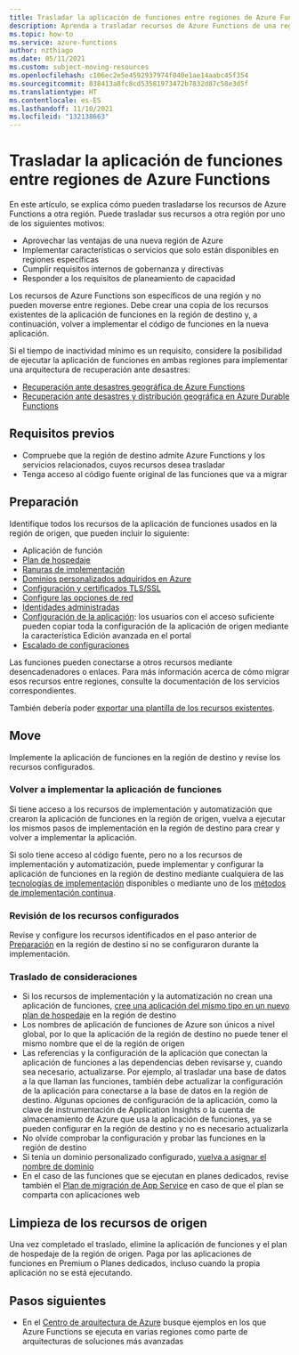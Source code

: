 ```yaml
---
title: Trasladar la aplicación de funciones entre regiones de Azure Functions
description: Aprenda a trasladar recursos de Azure Functions de una región a otra mediante la creación de una copia de los recursos de Azure Function existentes en la región de destino.
ms.topic: how-to
ms.service: azure-functions
author: nzthiago
ms.date: 05/11/2021
ms.custom: subject-moving-resources
ms.openlocfilehash: c106ec2e5e4592937974f040e1ae14aabc45f354
ms.sourcegitcommit: 838413a8fc8cd53581973472b7832d87c58e3d5f
ms.translationtype: HT
ms.contentlocale: es-ES
ms.lasthandoff: 11/10/2021
ms.locfileid: "132138663"
---
```

# <a name="move-your-function-app-between-regions-in-azure-functions"></a>Trasladar la aplicación de funciones entre regiones de Azure Functions

En este artículo, se explica cómo pueden trasladarse los recursos de Azure Functions a otra región. Puede trasladar sus recursos a otra región por uno de los siguientes motivos:
 + Aprovechar las ventajas de una nueva región de Azure
 + Implementar características o servicios que solo están disponibles en regiones específicas
 + Cumplir requisitos internos de gobernanza y directivas
 + Responder a los requisitos de planeamiento de capacidad

Los recursos de Azure Functions son específicos de una región y no pueden moverse entre regiones. Debe crear una copia de los recursos existentes de la aplicación de funciones en la región de destino y, a continuación, volver a implementar el código de funciones en la nueva aplicación.

Si el tiempo de inactividad mínimo es un requisito, considere la posibilidad de ejecutar la aplicación de funciones en ambas regiones para implementar una arquitectura de recuperación ante desastres:
+ [Recuperación ante desastres geográfica de Azure Functions](functions-geo-disaster-recovery.md)
+ [Recuperación ante desastres y distribución geográfica en Azure Durable Functions](durable/durable-functions-disaster-recovery-geo-distribution.md)

## <a name="prerequisites"></a>Requisitos previos

+ Compruebe que la región de destino admite Azure Functions y los servicios relacionados, cuyos recursos desea trasladar
+ Tenga acceso al código fuente original de las funciones que va a migrar

## <a name="prepare"></a>Preparación

Identifique todos los recursos de la aplicación de funciones usados en la región de origen, que pueden incluir lo siguiente:

+ Aplicación de función
+ [Plan de hospedaje](functions-scale.md#overview-of-plans)
+ [Ranuras de implementación](functions-deployment-slots.md)
+ [Dominios personalizados adquiridos en Azure](../app-service/manage-custom-dns-buy-domain.md)
+ [Configuración y certificados TLS/SSL](../app-service/configure-ssl-certificate.md)
+ [Configure las opciones de red](functions-networking-options.md)
+ [Identidades administradas](../app-service/overview-managed-identity.md)
+ [Configuración de la aplicación](functions-how-to-use-azure-function-app-settings.md): los usuarios con el acceso suficiente pueden copiar toda la configuración de la aplicación de origen mediante la característica Edición avanzada en el portal
+ [Escalado de configuraciones](functions-scale.md#scale)

Las funciones pueden conectarse a otros recursos mediante desencadenadores o enlaces. Para más información acerca de cómo migrar esos recursos entre regiones, consulte la documentación de los servicios correspondientes.

También debería poder [exportar una plantilla de los recursos existentes](../azure-resource-manager/templates/export-template-portal.md).

## <a name="move"></a>Move

Implemente la aplicación de funciones en la región de destino y revise los recursos configurados. 

### <a name="redeploy-function-app"></a>Volver a implementar la aplicación de funciones

Si tiene acceso a los recursos de implementación y automatización que crearon la aplicación de funciones en la región de origen, vuelva a ejecutar los mismos pasos de implementación en la región de destino para crear y volver a implementar la aplicación. 

Si solo tiene acceso al código fuente, pero no a los recursos de implementación y automatización, puede implementar y configurar la aplicación de funciones en la región de destino mediante cualquiera de las [tecnologías de implementación](functions-deployment-technologies.md) disponibles o mediante uno de los [métodos de implementación continua](functions-continuous-deployment.md).

### <a name="review-configured-resources"></a>Revisión de los recursos configurados

Revise y configure los recursos identificados en el paso anterior de [Preparación](#prepare) en la región de destino si no se configuraron durante la implementación.

### <a name="move-considerations"></a>Traslado de consideraciones
+ Si los recursos de implementación y la automatización no crean una aplicación de funciones, [cree una aplicación del mismo tipo en un nuevo plan de hospedaje](functions-scale.md#overview-of-plans) en la región de destino
+ Los nombres de aplicación de funciones de Azure son únicos a nivel global, por lo que la aplicación de la región de destino no puede tener el mismo nombre que el de la región de origen
+ Las referencias y la configuración de la aplicación que conectan la aplicación de funciones a las dependencias deben revisarse y, cuando sea necesario, actualizarse. Por ejemplo, al trasladar una base de datos a la que llaman las funciones, también debe actualizar la configuración de la aplicación para conectarse a la base de datos en la región de destino. Algunas opciones de configuración de la aplicación, como la clave de instrumentación de Application Insights o la cuenta de almacenamiento de Azure que usa la aplicación de funciones, ya se pueden configurar en la región de destino y no es necesario actualizarla
+ No olvide comprobar la configuración y probar las funciones en la región de destino
+ Si tenía un dominio personalizado configurado, [vuelva a asignar el nombre de dominio](../app-service/manage-custom-dns-migrate-domain.md#remap-the-active-dns-name)
+ En el caso de las funciones que se ejecutan en planes dedicados, revise también el [Plan de migración de App Service](../app-service/manage-move-across-regions.md) en caso de que el plan se comparta con aplicaciones web

## <a name="clean-up-source-resources"></a>Limpieza de los recursos de origen

Una vez completado el traslado, elimine la aplicación de funciones y el plan de hospedaje de la región de origen. Paga por las aplicaciones de funciones en Premium o Planes dedicados, incluso cuando la propia aplicación no se está ejecutando.

## <a name="next-steps"></a>Pasos siguientes

+ En el [Centro de arquitectura de Azure](/azure/architecture/browse/?expanded=azure&products=azure-functions) busque ejemplos en los que Azure Functions se ejecuta en varias regiones como parte de arquitecturas de soluciones más avanzadas
